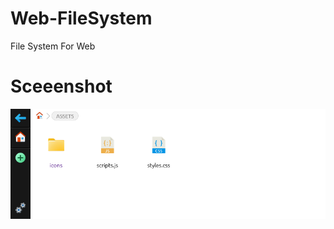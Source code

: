 # Web-FileSystem
 File System For Web
# Sceeenshot
![File system for Web](https://github.com/AponAhmed/Web-FileSystem/blob/main/ss.png?raw=true)


